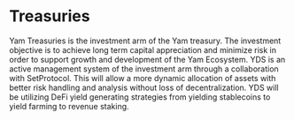 # Treasuries

Yam Treasuries is the investment arm of the Yam treasury. The investment objective is to achieve long term capital appreciation and minimize risk in order to support growth and development of the Yam Ecosystem. YDS is an active management system of the investment arm through a collaboration with SetProtocol. This will allow a more dynamic allocation of assets with better risk handling and analysis without loss of decentralization. YDS will be utilizing DeFi yield generating strategies from yielding stablecoins to yield farming to revenue staking.

